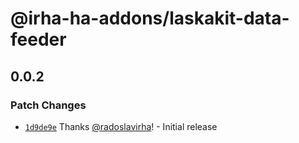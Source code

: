 # @irha-ha-addons/laskakit-data-feeder

## 0.0.2

### Patch Changes

- [`1d9de9e`](https://github.com/radoslavirha/ha-addons/commit/1d9de9ec7d88e791744a3003d48849688abccbc5) Thanks [@radoslavirha](https://github.com/radoslavirha)! - Initial release
